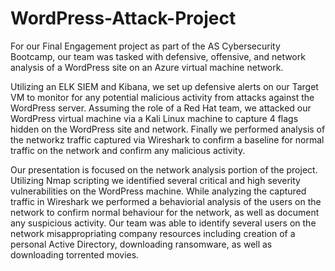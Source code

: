 # WordPress-Attack-Project

For our Final Engagement project as part of the AS Cybersecurity Bootcamp, our team was tasked with defensive, offensive, and network analysis of a WordPress site on an Azure virtual machine network. 

Utilizing an ELK SIEM and Kibana, we set up defensive alerts on our Target VM to monitor for any potential malicious activity from attacks against the WordPress server. Assuming the role of a Red Hat team, we attacked our WordPress virtual machine via a Kali Linux machine to capture 4 flags hidden on the WordPress site and network. Finally we performed analysis of the networkz traffic captured via Wireshark to confirm a baseline for normal traffic on the network and confirm any malicious activity. 

Our presentation is focused on the network analysis portion of the project. Utilizing Nmap scripting we identified several critical and high severity vulnerabilities on the WordPress machine. While analyzing the captured traffic in Wireshark we performed a behaviorial analysis of the users on the network to confirm normal behaviour for the network, as well as document any suspicious activity. Our team was able to identify several users on the network misappropriating company resources including creation of a personal Active Directory, downloading ransomware, as well as downloading torrented movies. 
